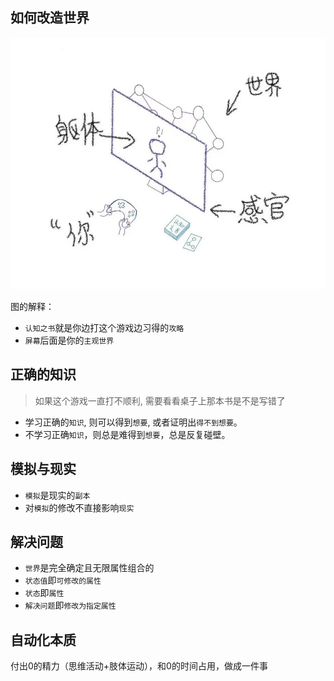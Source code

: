## 如何改造世界

<img src="../images/feelings.jpg" width="900">

图的解释：

- `认知之书`就是你边打这个游戏边习得的`攻略`
- `屏幕`后面是你的`主观世界`

## 正确的知识

> 如果这个游戏一直打不顺利, 需要看看桌子上那本书是不是写错了

- 学习正确的`知识`, 则可以得到`想要`, 或者证明出`得不到想要`。
- 不学习正确`知识`，则总是难得到`想要`，总是反复碰壁。

## 模拟与现实

- `模拟`是现实的`副本`
- 对`模拟`的修改不直接影响`现实`

## 解决问题

- `世界`是完全确定且无限属性组合的
- `状态值`即`可修改的属性`
- `状态`即`属性`
- `解决问题`即`修改为指定属性`

## 自动化本质

付出0的精力（思维活动+肢体运动），和0的时间占用，做成一件事
